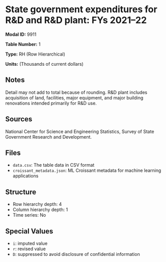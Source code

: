 # State government expenditures for R&D and R&D plant: FYs 2021&#8211;22

**Modal ID:** 9911

**Table Number:** 1

**Type:** RH (Row Hierarchical)

**Units:** (Thousands of current dollars)

## Notes

Detail may not add to total because of rounding. R&D plant includes acquisition of land, facilities, major equipment, and major building renovations intended primarily for R&D use.

## Sources

National Center for Science and Engineering Statistics, Survey of State Government Research and Development.

## Files

- `data.csv`: The table data in CSV format
- `croissant_metadata.json`: ML Croissant metadata for machine learning applications

## Structure

- Row hierarchy depth: 4
- Column hierarchy depth: 1
- Time series: No

## Special Values

- `i`: imputed value
- `r`: revised value
- `D`: suppressed to avoid disclosure of confidential information
